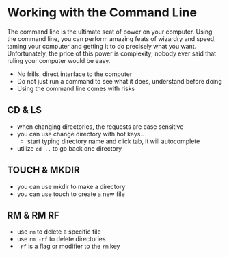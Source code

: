 # Working with the Command Line
The command line is the ultimate seat of power on your computer. Using the command line, you can perform amazing feats of wizardry and speed, taming your computer and getting it to do precisely what you want. Unfortunately, the price of this power is complexity; nobody ever said that ruling your computer would be easy.
- No frills, direct interface to the computer
- Do not just run a command to see what it does, understand before doing
- Using the command line comes with risks

## CD & LS
- when changing directories, the requests are case sensitive
- you can use change directory with hot keys..
  - start typing directory name and click tab, it will autocomplete
- utilize ` cd .. ` to go back one directory

## TOUCH & MKDIR
- you can use mkdir to make a directory
- you can use touch to create a new file

## RM & RM RF
- use ` rm ` to delete a specific file
- use ` rm -rf ` to delete directories
- ` -rf ` is a flag or modifier to the ` rm ` key
